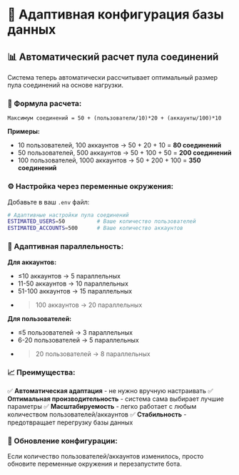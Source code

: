 # 🔧 Адаптивная конфигурация базы данных

## 📊 Автоматический расчет пула соединений

Система теперь автоматически рассчитывает оптимальный размер пула соединений на основе нагрузки.

### 🎯 Формула расчета:

```
Максимум соединений = 50 + (пользователи/10)*20 + (аккаунты/100)*10
```

**Примеры:**
- 10 пользователей, 100 аккаунтов → 50 + 20 + 10 = **80 соединений**
- 50 пользователей, 500 аккаунтов → 50 + 100 + 50 = **200 соединений**
- 100 пользователей, 1000 аккаунтов → 50 + 200 + 100 = **350 соединений**

### ⚙️ Настройка через переменные окружения:

Добавьте в ваш `.env` файл:

```bash
# Адаптивные настройки пула соединений
ESTIMATED_USERS=50          # Ваше количество пользователей
ESTIMATED_ACCOUNTS=500      # Ваше количество аккаунтов
```

### 🚀 Адаптивная параллельность:

**Для аккаунтов:**
- ≤10 аккаунтов → 5 параллельных
- 11-50 аккаунтов → 10 параллельных  
- 51-100 аккаунтов → 15 параллельных
- >100 аккаунтов → 20 параллельных

**Для пользователей:**
- ≤5 пользователей → 3 параллельных
- 6-20 пользователей → 5 параллельных
- >20 пользователей → 8 параллельных

### 📈 Преимущества:

✅ **Автоматическая адаптация** - не нужно вручную настраивать
✅ **Оптимальная производительность** - система сама выбирает лучшие параметры
✅ **Масштабируемость** - легко работает с любым количеством пользователей/аккаунтов
✅ **Стабильность** - предотвращает перегрузку базы данных

### 🔄 Обновление конфигурации:

Если количество пользователей/аккаунтов изменилось, просто обновите переменные окружения и перезапустите бота.
